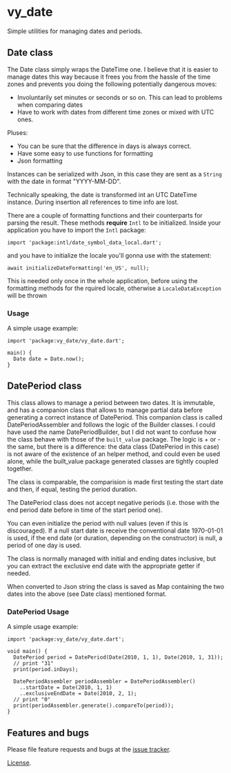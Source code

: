 # vy_date

Simple utilities for managing dates and periods.

## Date class

The Date class simply wraps the DateTime one.
I believe that it is easier to manage dates this way because it frees you from the hassle of the time zones and prevents you doing the following potentially dangerous moves:

- Involuntarily set minutes or seconds or so on.
This can lead to problems when comparing dates
- Have to work with dates from different time zones or mixed with UTC ones.

Pluses:

- You can be sure that the difference in days is always correct.
- Have some easy to use functions for formatting
- Json formatting

Instances can be serialized with Json, in this case they are sent as a `String`
with the date in format "YYYY-MM-DD".

Technically speaking, the date is transformed int an UTC DateTime instance.
During insertion all references to time info are lost.

There are a couple of formatting functions and their counterparts for parsing the result. These methods **require** `Intl` to be initialized.
Inside your application you have to import the `Intl` package:

`import 'package:intl/date_symbol_data_local.dart';`

and you have to initialize the locale you'll gonna use with the statement:

`await initializeDateFormatting('en_US', null);`

This is needed only once in the whole application, before using the formatting methods for the rquired locale, otherwise a `LocaleDataException` will be thrown

### Usage

A simple usage example:

    import 'package:vy_date/vy_date.dart';

    main() {
      Date date = Date.now();
    }

## DatePeriod class

This class allows to manage a period between two dates.
It is immutable, and has a companion class that allows to manage partial
data before generating a correct instance of DatePeriod.
This companion class is called DatePeriodAssembler and follows the logic of the Builder classes. I could have used the name DatePeriodBuilder,
but I did not want to confuse how the class behave with those of the `built_value` package. The logic is + or - the same, but there is a difference: the data class (DatePeriod in this case) is not aware of the existence of an helper method, and could even be used alone, while the built_value
package generated classes are tightly coupled together.

The class is comparable, the comparision is made first testing the start date
and then, if equal, testing the period duration.

The DatePeriod class does not accept negative periods (i.e. those with the end
period date before in time of the start period one).

You can even initialize the period with null values (even if this is discouraged).
If a null start date is receive the conventional date 1970-01-01 is used,
if the end date (or duration, depending on the constructor) is null,
a period of one day is used.

The class is normally managed with initial and ending dates inclusive, but you can extract the exclusive end date with the appropriate getter if needed.

When converted to Json string the class is saved as Map containing the two dates into the above (see Date class) mentioned format.

### DatePeriod Usage

A simple usage example:

    import 'package:vy_date/vy_date.dart';

    void main() {
      DatePeriod period = DatePeriod(Date(2010, 1, 1), Date(2010, 1, 31));
      // print "31"
      print(period.inDays);
      
      DatePeriodAssembler periodAssembler = DatePeriodAssembler()
        ..startDate = Date(2010, 1, 1)
        ..exclusiveEndDate = Date(2010, 2, 1);
      // print "0"
      print(periodAssembler.generate().compareTo(period)); 
    }

## Features and bugs

Please file feature requests and bugs at the [issue tracker][tracker].

[tracker]: https://github.com/giorgiofran/vy_date/issues

[License](https://github.com/giorgiofran/vy_date/blob/master/LICENSE).
